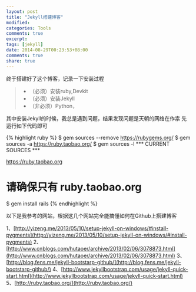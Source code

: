 ```yaml
---
layout: post
title: "Jekyll搭建博客"
modified:
categories: Tools
comments: true
excerpt:
tags: [jekyll]
date: 2014-08-29T00:23:53+08:00
comments: true
share: true
---
```



终于搭建好了这个博客，记录一下安装过程

> * （必须）安装ruby,Devkit
> * （必须）安装Jekyll
> * （非必须）Python，


其中安装Jekyll的时候，我总是遇到问题，结果发现问题是天朝的网络在作祟
先运行如下代码即可

{% highlight ruby %}
$ gem sources --remove https://rubygems.org/
$ gem sources -a https://ruby.taobao.org/
$ gem sources -l
*** CURRENT SOURCES ***

https://ruby.taobao.org
# 请确保只有 ruby.taobao.org
$ gem install rails
{% endhighlight %}



以下是我参考的网站，根据这几个网站完全能搞懂如何在Github上搭建博客


1、[http://yizeng.me/2013/05/10/setup-jekyll-on-windows/#install-pygments](http://yizeng.me/2013/05/10/setup-jekyll-on-windows/#install-pygments)
2、[http://www.cnblogs.com/hutaoer/archive/2013/02/06/3078873.html](http://www.cnblogs.com/hutaoer/archive/2013/02/06/3078873.html)
3、[http://blog.fens.me/jekyll-bootstarp-github/](http://blog.fens.me/jekyll-bootstarp-github/)
4、[http://www.jekyllbootstrap.com/usage/jekyll-quick-start.html](http://www.jekyllbootstrap.com/usage/jekyll-quick-start.html)
5、[http://ruby.taobao.org/](http://ruby.taobao.org/)

